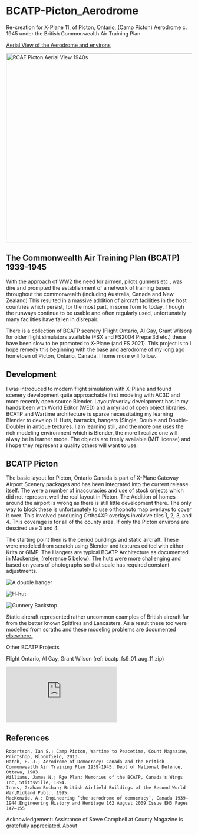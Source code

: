 # BCATP-Picton_Aerodrome

Re-creation for X-Plane 11, of Picton, Ontario, (Camp Picton) Aerodrome c. 1945 under the British Commonwealth Air Training Plan
 
[Aerial View of the Aerodrome and environs](https://en.wikipedia.org/wiki/CFB_Picton)
 
<a title="unknown.   Canada.   Department of National Defence., Public domain, via Wikimedia Commons" href="https://commons.wikimedia.org/wiki/File:RCAF_Picton_Aerial_View_1940s.jpg"><img width="512" alt="RCAF Picton Aerial View 1940s" src="https://upload.wikimedia.org/wikipedia/commons/thumb/8/88/RCAF_Picton_Aerial_View_1940s.jpg/512px-RCAF_Picton_Aerial_View_1940s.jpg"></a>

## The Commonwealth Air Training Plan (BCATP) 1939-1945

With the approach of WW2 the need for airmen, pilots gunners etc., was dire and prompted the establishment of a network of training bases throughout the commonwealth (including Australia, Canada and New Zealand) This resulted in a massive addition of aircraft facilities in the host countries which persist, for the most part, in some form to today. Though the runways continue to be usable and often regularly used, unfortunately many facilities have fallen in disrepair.

There is a collection of BCATP scenery (Flight Ontario, Al Gay, Grant Wilson) for older flight simulators available (FSX and FS2004 Prepar3d etc.) these have been slow to be promoted to X-Plane (and FS 2021).  This project is to I hope remedy this beginning with the base and aerodrome of my long ago hometoen of Picton, Ontario, Canada. I home more will follow.

## Development

I was introduced to modern flight simulation with X-Plane and found scenery development quite approachable first modeling with AC3D and more recently open source Blender. Layout/overlay development has in my hands been with World Editor (WED) and a myriad of open object libraries. BCATP and Wartime architecture is sparse necessitating my learning Blender to develop H-Huts, barracks, hangers (Single, Double and Double-Double) in antique textures. I am learning still, and the more one uses the rich modeling environment which is Blender, the more I realize one will alway be in learner mode. The objects are freely available (MIT license) and I hope they represent a quality others will want to use.

## BCATP Picton

The basic layout for Picton, Ontario Canada is part of X-Plane Gateway Airport Scenery packages and has been integrated into the current release itself. The were a number of inaccuracies and use of stock onjects which did not represent well the real layout in Picton. The Addition of homes around the airport is wrong as there is still little development there. The only way to block these is unfortunately to use orthophoto map overlays to cover it over. This involved producing Ortho4XP overlays involvive tiles 1, 2, 3, and 4. This coverage is for all of the county area. If only the Picton environs are descired use 3 and 4.

The starting point then is the period buildings and static aircraft. These were modeled from scratch using Blender and textures edited with either Krita or GIMP. The Hangers are typical BCATP Architecture as documented in Mackenzie, (reference 5 below). The huts were more challenging and based on years of photographs so that scale has required constant adjustments.

![A double hanger](https://github.com/medmatix/BCATP-Picton_Aerodrome/blob/main/images/DoubleHangar.png)

![H-hut](https://www.visitpec.ca/wp-content/uploads/2018/05/Loch-Sloy11-300x225.jpg)

![Gunnery Backstop](https://upload.wikimedia.org/wikipedia/commons/e/ef/RCAF_Station_Picton_Gunnery_Backstop.JPG)

Static aircraft represented rather uncommon examples of British aircraft far from the better known Spitfires and Lancasters. As a result these too were modelled from scrathc and these modeling problems are documented [elsewhere.](https://github.com/medmatix/Aircraft3D_Modeling)

Other BCATP Projects

Flight Ontario, Al Gay, Grant Wilson (ref: bcatp_fs9_01_aug_11.zip)

![bcatp_fs9_01_aug_11.zip](https://library.avsim.net/sendfile.php?Location=AVSIM&Proto=file&ImageID=289560)

## References

    Robertson, Ian S.; Camp Picton, Wartime to Peacetime, Count Magazine, Printshop, Bloomfield, 2013.
    Hatch, F. J.; Aerodrome of Democracy: Canada and the British Commonwealth Air Training Plan 1939-1945, Dept of National Defence, Ottawa, 1983.
    Williams, James N.; Rge Plan: Memories of the BCATP, Canada's Wings Inc, Stittsville, 1894.
    Innes, Graham Buchan; British Airfield Buildings of the Second World War,Midland Publ., 1995.
    MacKenzie, A.; Engineering ‘the aerodrome of democracy’, Canada 1939–1944,Engineering History and Heritage 162 August 2009 Issue EH3 Pages 147–155

Acknowledgement: Assistance of Steve Campbell at County Magazine is gratefully appreciated.
About


